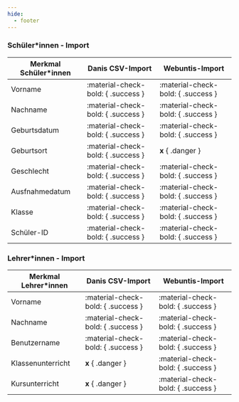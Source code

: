 ```yaml
---
hide:
  - footer
---
```


### Schüler*innen - Import
| Merkmal Schüler*innen | Danis CSV-Import                   | Webuntis-Import                   |
|-----------------------|------------------------------------|-----------------------------------|
| Vorname               |:material-check-bold: { .success }  |:material-check-bold: { .success } |
| Nachname              |:material-check-bold: { .success }  |:material-check-bold: { .success } |
| Geburtsdatum          |:material-check-bold: { .success }  |:material-check-bold: { .success } |
| Geburtsort            |:material-check-bold: { .success }  |**x** { .danger }                  |
| Geschlecht            |:material-check-bold: { .success }  |:material-check-bold: { .success } |
| Ausfnahmedatum        |:material-check-bold: { .success }  |:material-check-bold: { .success } |
| Klasse                |:material-check-bold: { .success }  |:material-check-bold: { .success } |
| Schüler-ID            |:material-check-bold: { .success }  |:material-check-bold: { .success } |

### Lehrer*innen - Import
| Merkmal Lehrer*innen  | Danis CSV-Import                   | Webuntis-Import                   |
|-----------------------|------------------------------------|-----------------------------------|
| Vorname               |:material-check-bold: { .success }  |:material-check-bold: { .success } |
| Nachname              |:material-check-bold: { .success }  |:material-check-bold: { .success } |
| Benutzername          |:material-check-bold: { .success }  |:material-check-bold: { .success } |
| Klassenunterricht     |**x** { .danger }                   |:material-check-bold: { .success } |
| Kursunterricht        |**x** { .danger }                   |:material-check-bold: { .success } |